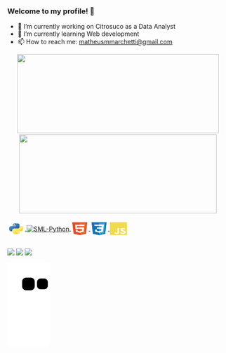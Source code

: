 ### Welcome to my profile! 👋

- 🔭 I’m currently working on Citrosuco as a Data Analyst
- 🌱 I’m currently learning Web development
- 📫 How to reach me: matheusmmarchetti@gmail.com

<div align="center">
  <a href="https://github.com/MarchettiMM">
  <img height="180em" width="460px" src="https://github-readme-stats.vercel.app/api?username=MarchettiMM&show_icons=true&theme=dracula&include_all_commits=true&count_private=true"/>
  <img height="180em" width="450px"  src="https://github-readme-stats.vercel.app/api/top-langs/?username=MarchettiMM&layout=compact&langs_count=7&theme=dracula"/>
</div>
<div style="display: inline_block"><br>
  <img align="center" alt="SML-Python" height="30" width="40" src="https://raw.githubusercontent.com/devicons/devicon/master/icons/python/python-original.svg">
  <img align="center" alt="SML-Python" height="30" width="40" src="https://cdn.jsdelivr.net/gh/devicons/devicon/icons/jupyter/jupyter-original.svg">
  <img align="center" alt="SML-HTML" height="30" width="40" src="https://raw.githubusercontent.com/devicons/devicon/master/icons/html5/html5-original.svg">
  <img align="center" alt="SML-CSS" height="30" width="40" src="https://raw.githubusercontent.com/devicons/devicon/master/icons/css3/css3-original.svg">
  <img align="center" alt="SML-JS" height="30" width="40" src="https://raw.githubusercontent.com/devicons/devicon/master/icons/javascript/javascript-plain.svg">
</div>
  
  ##
 
<div>
  <a href="https://www.instagram.com/matheus.marchetti/" target="_blank"><img src="https://img.shields.io/badge/Instagram-E4405F?style=for-the-badge&logo=instagram&logoColor=white" target="_blank"></a>
  <a href = "mailto:matheusmmarchetti@gmail.com"><img src="https://img.shields.io/badge/Gmail-D14836?style=for-the-badge&logo=gmail&logoColor=white" target="_blank"></a>
  <a href="https://www.linkedin.com/in/matheus-marchetti-melo/" target="_blank"><img src="https://img.shields.io/badge/-LinkedIn-%230077B5?style=for-the-badge&logo=linkedin&logoColor=white" target="_blank"></a> 
 
  ![Snake animation](https://github.com/MarchettiMM/MarchettiMM/blob/output/github-contribution-grid-snake.svg)
</div>
